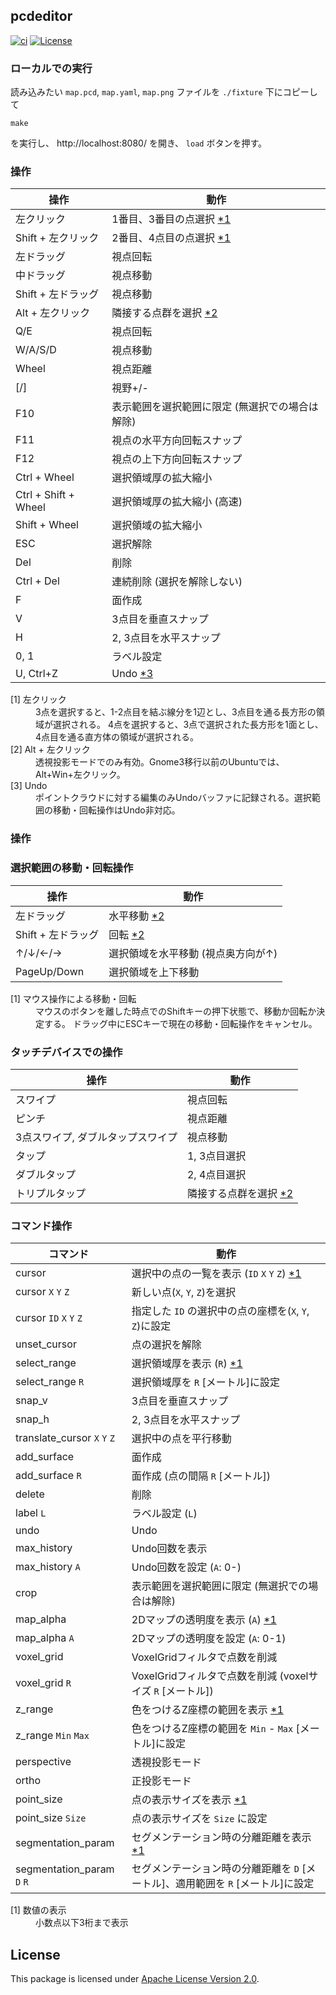 ## pcdeditor

[![ci](https://github.com/seqsense/webgl-go/actions/workflows/ci.yml/badge.svg)](https://github.com/seqsense/webgl-go/actions/workflows/ci.yml)
[![License](https://img.shields.io/badge/License-Apache%202.0-blue.svg)](https://opensource.org/licenses/Apache-2.0)

### ローカルでの実行

読み込みたい `map.pcd`, `map.yaml`, `map.png` ファイルを `./fixture` 下にコピーして
```shell
make
```
を実行し、 http://localhost:8080/ を開き、 `load` ボタンを押す。

### 操作

操作                 | 動作
-------------------- | --------------------
左クリック           | 1番目、3番目の点選択 [\*1](#footnote1)
Shift + 左クリック   | 2番目、4点目の点選択 [\*1](#footnote1)
左ドラッグ           | 視点回転
中ドラッグ           | 視点移動
Shift + 左ドラッグ   | 視点移動
Alt + 左クリック     | 隣接する点群を選択 [\*2](#footnote2)
Q/E                  | 視点回転
W/A/S/D              | 視点移動
Wheel                | 視点距離
[/]                  | 視野+/-
F10                  | 表示範囲を選択範囲に限定 (無選択での場合は解除)
F11                  | 視点の水平方向回転スナップ
F12                  | 視点の上下方向回転スナップ
Ctrl + Wheel         | 選択領域厚の拡大縮小
Ctrl + Shift + Wheel | 選択領域厚の拡大縮小 (高速)
Shift + Wheel        | 選択領域の拡大縮小
ESC                  | 選択解除
Del                  | 削除
Ctrl + Del           | 連続削除 (選択を解除しない)
F                    | 面作成
V                    | 3点目を垂直スナップ
H                    | 2, 3点目を水平スナップ
0, 1                 | ラベル設定
U, Ctrl+Z            | Undo [\*3](#footnote2)

<dl>
  <dt><a id="footnote1">[1] 左クリック</a></dt><dd>
    3点を選択すると、1-2点目を結ぶ線分を1辺とし、3点目を通る長方形の領域が選択される。
    4点を選択すると、3点で選択された長方形を1面とし、4点目を通る直方体の領域が選択される。
  </dd>
  <dt><a id="footnote2">[2] Alt + 左クリック</a></dt><dd>
    透視投影モードでのみ有効。Gnome3移行以前のUbuntuでは、Alt+Win+左クリック。
  </dd>
  <dt><a id="footnote2">[3] Undo</a></dt><dd>
    ポイントクラウドに対する編集のみUndoバッファに記録される。選択範囲の移動・回転操作はUndo非対応。
  </dd>
</dl>

### 操作

### 選択範囲の移動・回転操作

操作               | 動作
------------------ | -------
左ドラッグ         | 水平移動 [\*2](#footnoteSelect1)
Shift + 左ドラッグ | 回転 [\*2](#footnoteSelect1)
↑/↓/←/→            | 選択領域を水平移動 (視点奥方向が↑)
PageUp/Down        | 選択領域を上下移動

<dl>
  <dt><a id="footnoteSelect1">[1] マウス操作による移動・回転</a></dt><dd>
    マウスのボタンを離した時点でのShiftキーの押下状態で、移動か回転か決定する。
    ドラッグ中にESCキーで現在の移動・回転操作をキャンセル。
  </dd>
</dl>

### タッチデバイスでの操作

操作                              | 動作
--------------------------------- | --------------------
スワイプ                          | 視点回転
ピンチ                            | 視点距離
3点スワイプ, ダブルタップスワイプ | 視点移動
タップ                            | 1, 3点目選択
ダブルタップ                      | 2, 4点目選択
トリプルタップ                    | 隣接する点群を選択 [\*2](#footnote2)


### コマンド操作

コマンド                      | 動作
----------------------------- | -------------------------------------------------------
cursor                        | 選択中の点の一覧を表示 (`ID` `X` `Y` `Z`) [\*1](#footnoteKey1)
cursor `X` `Y` `Z`            | 新しい点(`X`, `Y`, `Z`)を選択
cursor `ID` `X` `Y` `Z`       | 指定した `ID` の選択中の点の座標を(`X`, `Y`, `Z`)に設定
unset\_cursor                 | 点の選択を解除
select\_range                 | 選択領域厚を表示 (`R`) [\*1](#footnoteKey1)
select\_range `R`             | 選択領域厚を `R` \[メートル\]に設定
snap\_v                       | 3点目を垂直スナップ
snap\_h                       | 2, 3点目を水平スナップ
translate\_cursor `X` `Y` `Z` | 選択中の点を平行移動
add\_surface                  | 面作成
add\_surface `R`              | 面作成 (点の間隔 `R` \[メートル\])
delete                        | 削除
label `L`                     | ラベル設定 (`L`)
undo                          | Undo
max\_history                  | Undo回数を表示
max\_history `A`              | Undo回数を設定 (`A`: 0-)
crop                          | 表示範囲を選択範囲に限定 (無選択での場合は解除)
map\_alpha                    | 2Dマップの透明度を表示 (`A`) [\*1](#footnoteKey1)
map\_alpha `A`                | 2Dマップの透明度を設定 (`A`: 0-1)
voxel\_grid                   | VoxelGridフィルタで点数を削減
voxel\_grid `R`               | VoxelGridフィルタで点数を削減 (voxelサイズ `R` \[メートル\])
z\_range                      | 色をつけるZ座標の範囲を表示 [\*1](#footnoteKey1)
z\_range `Min` `Max`          | 色をつけるZ座標の範囲を `Min` - `Max` \[メートル\]に設定
perspective                   | 透視投影モード
ortho                         | 正投影モード
point\_size                   | 点の表示サイズを表示 [\*1](#footnoteKey1)
point\_size `Size`            | 点の表示サイズを `Size` に設定
segmentation\_param           | セグメンテーション時の分離距離を表示 [\*1](#footnoteKey1)
segmentation\_param `D` `R`   | セグメンテーション時の分離距離を `D` \[メートル\]、適用範囲を `R` \[メートル\]に設定

<dl>
  <dt><a id="footnoteKey1">[1] 数値の表示</a></dt><dd>
    小数点以下3桁まで表示
  </dd>
</dl>

## License

This package is licensed under [Apache License Version 2.0](./LICENSE).

